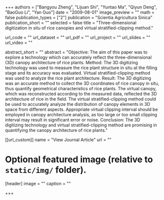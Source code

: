 +++
authors = ["Bangyou Zheng", "Lijuan Shi", "Yuntao Ma", "Qiyun Deng", "BaoGuo Li", "Yan Guo"]
date = "2009-08-01"
image_preview = ""
math = false
publication_types = ["2"]
publication = "Scientia Agricultura Sinica"
publication_short = ""
selected = false
title = "Three-dimensional digitization in situ of rice canopies and virtual stratified-clipping method."

url_code = ""
url_dataset = ""
url_pdf = ""
url_project = ""
url_slides = ""
url_video = ""

abstract_short = ""
abstract = "Objective: The aim of this paper was to explore a technology which can accurately reflect the three-dimensional (3D) canopy architecture of rice plants. Method: The 3D digitizing technology was used to measure the rice plant structure in situ at the filling stage and its accuracy was evaluated. Virtual stratified-clipping method was used to analyze the rice plant architecture. Result: The 3D digitizing was an accurate method to collect the 3D coordinates of rice canopy in situ, thus quantify geometrical characteristics of rice plants. The virtual canopy, which was reconstructed according to the measured data, reflected the 3D architecture of rice in the field. The virtual stratified-clipping method could be used to accurately analyze the distribution of canopy elements in 3D space from different aspects. Appropriate virtual clipping interval should be employed in canopy architecture analysis, as too large or too small clipping interval may result in significant error or noise. Conclusion: The 3D digitizing technology and virtual stratified-clipping method are promising in quantifying the canopy architecture of rice plants."



[[url_custom]]
name = "View Journal Article"
url = ""

# Optional featured image (relative to `static/img/` folder).
[header]
image = ""
caption = ""

+++
